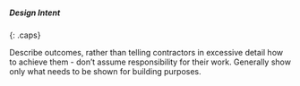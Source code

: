 ##### Design Intent
{: .caps}

Describe outcomes, rather than telling contractors in excessive detail how to achieve them - don’t assume responsibility for their work. Generally show only what needs to be shown for building purposes.

